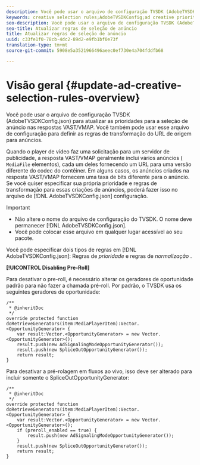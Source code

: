 ```yaml
---
description: Você pode usar o arquivo de configuração TVSDK (AdobeTVSDKConfig.json) para atualizar as prioridades para a seleção de anúncio nas respostas VAST/VMAP. Você também pode usar esse arquivo de configuração para definir as regras de transformação do URL de origem para anúncios.
keywords: creative selection rules;AdobeTVSDKConfig;ad creative priorities;transformation rules
seo-description: Você pode usar o arquivo de configuração TVSDK (AdobeTVSDKConfig.json) para atualizar as prioridades para a seleção de anúncio nas respostas VAST/VMAP. Você também pode usar esse arquivo de configuração para definir as regras de transformação do URL de origem para anúncios.
seo-title: Atualizar regras de seleção de anúncio
title: Atualizar regras de seleção de anúncio
uuid: c33fe1f0-78cb-4dc2-89d2-e9fb1bf0e73f
translation-type: tm+mt
source-git-commit: 5908e5a3521966496aeec0ef730e4a704fddfb68

---
```



# Visão geral {#update-ad-creative-selection-rules-overview}

Você pode usar o arquivo de configuração TVSDK (AdobeTVSDKConfig.json) para atualizar as prioridades para a seleção de anúncio nas respostas VAST/VMAP. Você também pode usar esse arquivo de configuração para definir as regras de transformação do URL de origem para anúncios.

Quando o player de vídeo faz uma solicitação para um servidor de publicidade, a resposta VAST/VMAP geralmente inclui vários anúncios ( `MediaFile` elementos), cada um deles fornecendo um URL para uma versão diferente do codec do contêiner. Em alguns casos, os anúncios criados na resposta VAST/VMAP fornecem uma taxa de bits diferente para o anúncio. Se você quiser especificar sua própria prioridade e regras de transformação para essas criações de anúncios, poderá fazer isso no arquivo de [!DNL AdobeTVSDKConfig.json] configuração.

>[!IMPORTANT]
>
>* Não altere o nome do arquivo de configuração do TVSDK. O nome deve permanecer [!DNL AdobeTVSDKConfig.json].
>* Você pode colocar esse arquivo em qualquer lugar acessível ao seu pacote.
>



Você pode especificar dois tipos de regras em [!DNL AdobeTVSDKConfig.json]: Regras de *prioridade* e regras de *normalização* .

**[!UICONTROL Disabling Pre-Roll]**

Para desativar o pre-roll, é necessário alterar os geradores de oportunidade padrão para não fazer a chamada pré-roll. Por padrão, o TVSDK usa os seguintes geradores de oportunidade:

```
/** 
 * @inheritDoc 
 */ 
override protected function doRetrieveGenerators(item:MediaPlayerItem):Vector.<OpportunityGenerator> { 
    var result:Vector.<OpportunityGenerator> = new Vector.<OpportunityGenerator>(); 
    result.push(new AdSignalingModeOpportunityGenerator()); 
    result.push(new SpliceOutOpportunityGenerator()); 
    return result; 
} 
```

Para desativar a pré-rolagem em fluxos ao vivo, isso deve ser alterado para incluir somente o SpliceOutOpportunityGenerator:

```
/** 
 * @inheritDoc 
 */ 
override protected function doRetrieveGenerators(item:MediaPlayerItem):Vector.<OpportunityGenerator> { 
    var result:Vector.<OpportunityGenerator> = new Vector.<OpportunityGenerator>(); 
    if (preroll_enabled == true) { 
        result.push(new AdSignalingModeOpportunityGenerator()); 
    } 
    result.push(new SpliceOutOpportunityGenerator()); 
    return result; 
}
```


